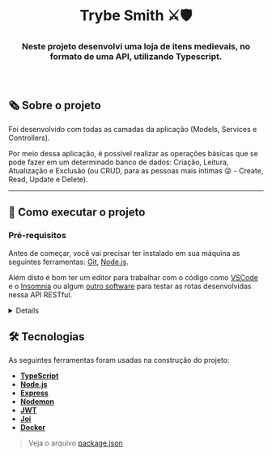<h1 align="center">Trybe Smith ⚔️🛡️</h1>

<h3 align="center">Neste projeto desenvolvi uma loja de itens medievais, no formato de uma API, utilizando Typescript.<h3/>

<br/>

## 🗞️ Sobre o projeto

Foi desenvolvido com todas as camadas da aplicação (Models, Services e Controllers).

Por meio dessa aplicação, é possível realizar as operações básicas que se pode fazer em um determinado banco de dados: Criação, Leitura, Atualização e Exclusão (ou CRUD, para as pessoas mais íntimas 😜 - Create, Read, Update e Delete).

---
## 🚀 Como executar o projeto

### Pré-requisitos

Antes de começar, você vai precisar ter instalado em sua máquina as seguintes ferramentas:
[Git](https://git-scm.com), [Node.js](https://nodejs.org/en/).

Além disto é bom ter um editor para trabalhar com o código como [VSCode](https://code.visualstudio.com/) e o [Insomnia](https://insomnia.rest/) ou algum [outro software](https://www.postman.com/) para testar as rotas desenvolvidas nessa API RESTful.
<details>

```bash

# Clone este repositório
git clone git@github.com:kauamaximino/trybesmith.git

# Acesse a pasta do projeto no terminal/cmd
cd trybesmith

# Instale as dependências
npm install

# Inicie o banco de dados com o Docker
docker compose up -d

# Execute a aplicação em modo de desenvolvimento
npm run debug

# O servidor inciará na porta:3000 - acesse http://localhost:3000  

```
</details>

## 🛠 Tecnologias

As seguintes ferramentas foram usadas na construção do projeto:
-  **[TypeScript](https://www.typescriptlang.org/)**
-  **[Node.js](https://nodejs.org/en/)**
-  **[Express](https://expressjs.com/pt-br/)**
-  **[Nodemon](https://www.npmjs.com/package/nodemon)**
-  **[JWT](https://jwt.io/)**
-  **[Joi](https://www.npmjs.com/package/joi)**
-  **[Docker](https://docker.com)**

> Veja o arquivo  [package.json](https://github.com/kauamaximino/trybesmith/blob/main/package.json)

